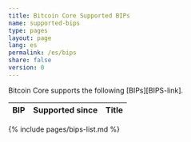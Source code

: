 ```yaml
---
title: Bitcoin Core Supported BIPs
name: supported-bips
type: pages
layout: page
lang: es
permalink: /es/bips
share: false
version: 0
---
```

Bitcoin Core supports the following [BIPs][BIPS-link].

| BIP |Supported since| Title |
|-----|---------------|-------|
{% include pages/bips-list.md %}

